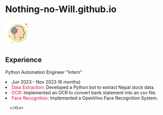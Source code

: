 # Nothing-no-Will.github.io
<div class="service-bottom">
        <div class="service-item">
          <div class="icon"><img src="img/exp.png" /></div>
          <h2> Experience</h2>
          <p>Python Automation Engineer "Intern"</p>
          <li>Jun 2023 - Nov 2023 (6 months)</li>
          <li><span style="color: crimson;">Data Extraction</span>: Developed a Python bot to extract Nepal stock data.</li>
          <li><span style="color: crimson;">OCR</span>: Implemented an OCR to convert bank statement into an csv file.</li>
          <li><span style="color: crimson;">Face Recognition</span>: Implemented a OpenVino Face Recognition System.</li>
          
      </div>